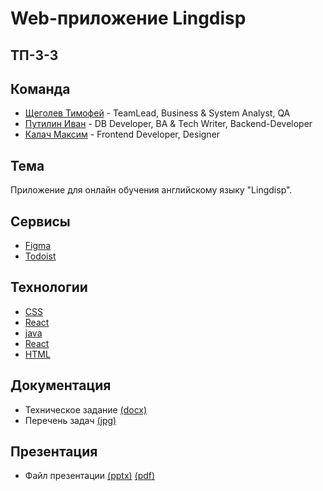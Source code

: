 # Web-приложение Lingdisp

## ТП-3-3

## Команда
* [Щеголев Тимофей](https://github.com/alexdokinov) - TeamLead, Business & System Analyst, QA  
* [Путилин Иван](https://github.com/Pipigushkin) - DB Developer, BA & Tech Writer, Backend-Developer
* [Калач Максим](https://github.com/exactly228) -  Frontend Developer, Designer  

## Тема
Приложение для онлайн обучения английскому языку "Lingdisp".

## Сервисы

* [Figma]()
* [Todoist](https://app.todoist.com/app/today)

## Технологии
* [CSS]()
* [React]()
* [java]()
* [React]()
* [HTML]()
## Документация
* Техническое задание [(docx)](https://github.com/exactly228/TP_M_I_T/blob/main/documents/%D0%A2%D0%B5%D1%85%D0%BD%D0%B8%D1%87%D0%B5%D1%81%D0%BA%D0%BE%D0%B5%20%D0%B7%D0%B0%D0%B4%D0%B0%D0%BD%D0%B8%D0%B5_%D0%A2%D0%9F%20(3)%20(2)%20(2).docx)
* Перечень задач [(jpg)](https://github.com/exactly228/TP_M_I_T/blob/main/documents/%D0%BF%D0%B5%D1%80%D0%B5%D1%87%D0%B5%D0%BD%D1%8C%20%D1%82%D1%80%D0%B5%D0%B1%D0%BE%D0%B2%D0%B0%D0%BD%D0%B8%D0%B9.jpg)
## Презентация
* Файл презентации [(pptx)](https://github.com/exactly228/TP_M_I_T/blob/main/documents/Presentation/%D0%A2%D0%9F_LINGDISP.pptx) [(pdf)](https://github.com/exactly228/TP_M_I_T/blob/main/documents/Presentation/%D0%A2%D0%9F_LINGDISP.pdf)
